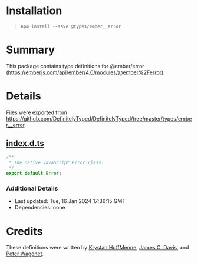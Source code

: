 # Installation
> `npm install --save @types/ember__error`

# Summary
This package contains type definitions for @ember/error (https://emberjs.com/api/ember/4.0/modules/@ember%2Ferror).

# Details
Files were exported from https://github.com/DefinitelyTyped/DefinitelyTyped/tree/master/types/ember__error.
## [index.d.ts](https://github.com/DefinitelyTyped/DefinitelyTyped/tree/master/types/ember__error/index.d.ts)
````ts
/**
 * The native JavaScript Error class.
 */
export default Error;

````

### Additional Details
 * Last updated: Tue, 16 Jan 2024 17:36:15 GMT
 * Dependencies: none

# Credits
These definitions were written by [Krystan HuffMenne](https://github.com/gitKrystan), [James C. Davis](https://github.com/jamescdavis), and [Peter Wagenet](https://github.com/wagenet).
